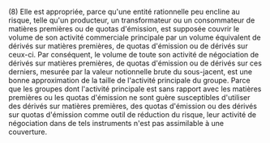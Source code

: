 (8) Elle est appropriée, parce qu'une entité rationnelle peu encline au risque, telle qu'un producteur, un transformateur ou un consommateur de matières premières ou de quotas d'émission, est supposée couvrir le volume de son activité commerciale principale par un volume équivalent de dérivés sur matières premières, de quotas d'émission ou de dérivés sur ceux-ci. Par conséquent, le volume de toute son activité de négociation de dérivés sur matières premières, de quotas d'émission ou de dérivés sur ces derniers, mesurée par la valeur notionnelle brute du sous-jacent, est une bonne approximation de la taille de l'activité principale du groupe. Parce que les groupes dont l'activité principale est sans rapport avec les matières premières ou les quotas d'émission ne sont guère susceptibles d'utiliser des dérivés sur matières premières, des quotas d'émission ou des dérivés sur quotas d'émission comme outil de réduction du risque, leur activité de négociation dans de tels instruments n'est pas assimilable à une couverture.